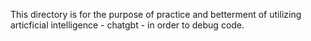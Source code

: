 This directory is for the purpose of practice and betterment of utilizing articficial intelligence - chatgbt - in order to debug code.
